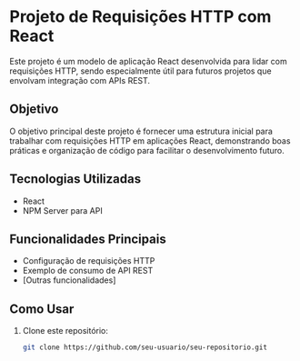 # Projeto de Requisições HTTP com React

Este projeto é um modelo de aplicação React desenvolvida para lidar com requisições HTTP, sendo especialmente útil para futuros projetos que envolvam integração com APIs REST.

## Objetivo

O objetivo principal deste projeto é fornecer uma estrutura inicial para trabalhar com requisições HTTP em aplicações React, demonstrando boas práticas e organização de código para facilitar o desenvolvimento futuro.

## Tecnologias Utilizadas

- React
- NPM Server para API

## Funcionalidades Principais

- Configuração de requisições HTTP
- Exemplo de consumo de API REST
- [Outras funcionalidades]

## Como Usar

1. Clone este repositório:

   ```bash
   git clone https://github.com/seu-usuario/seu-repositorio.git
